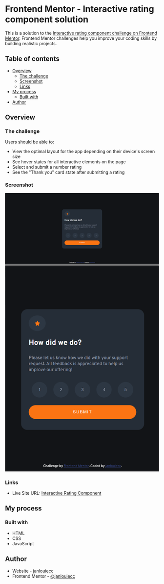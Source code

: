 # Frontend Mentor - Interactive rating component solution

This is a solution to the [Interactive rating component challenge on Frontend Mentor](https://www.frontendmentor.io/challenges/interactive-rating-component-koxpeBUmI). Frontend Mentor challenges help you improve your coding skills by building realistic projects.

## Table of contents

- [Overview](#overview)
  - [The challenge](#the-challenge)
  - [Screenshot](#screenshot)
  - [Links](#links)
- [My process](#my-process)
  - [Built with](#built-with)
- [Author](#author)

## Overview

### The challenge

Users should be able to:

- View the optimal layout for the app depending on their device's screen size
- See hover states for all interactive elements on the page
- Select and submit a number rating
- See the "Thank you" card state after submitting a rating

### Screenshot

![Desktop View](images\desktop-view-screenshot.png)
![Mobile View](images\mobile-view-screenshot.png)

### Links

- Live Site URL: [Interactive Rating Component](https://your-live-site-url.com)

## My process

### Built with

- HTML
- CSS
- JavaScript

## Author

- Website - [janlouiecc](https://github.com/janlouiecc)
- Frontend Mentor - [@janlouiecc](https://www.frontendmentor.io/profile/janlouiecc)
